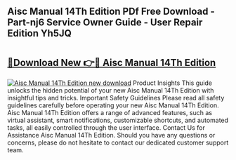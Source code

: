 ## Aisc Manual 14Th Edition PDf Free Download - Part-nj6 Service Owner Guide - User Repair Edition Yh5JQ

# <h2><a href="http://bc32913.oget.top/?id=Aisc+Manual+14Th+Edition">🔗Download New 👉🔴 Aisc Manual 14Th Edition</a></h2>

[![Aisc Manual 14Th Edition new download](https://i.imgur.com/5g1atiW.png)](http://bc32913.oget.top/?id=Aisc+Manual+14Th+Edition)
Product Insights This guide unlocks the hidden potential of your new Aisc Manual 14Th Edition with insightful tips and tricks. Important Safety Guidelines Please read all safety guidelines carefully before operating your new Aisc Manual 14Th Edition. Aisc Manual 14Th Edition offers a range of advanced features, such as virtual assistant, smart notifications, customizable shortcuts, and automated tasks, all easily controlled through the user interface. Contact Us for Assistance Aisc Manual 14Th Edition. Should you have any questions or concerns, please do not hesitate to contact our dedicated customer support team.

